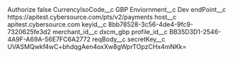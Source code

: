 <?xml version="1.0" encoding="UTF-8"?>
<CustomMetadata xmlns="http://soap.sforce.com/2006/04/metadata" xmlns:xsi="http://www.w3.org/2001/XMLSchema-instance" xmlns:xsd="http://www.w3.org/2001/XMLSchema">
    <label>Authorize</label>
    <protected>false</protected>
    <values>
        <field>CurrencyIsoCode__c</field>
        <value xsi:type="xsd:string">GBP</value>
    </values>
    <values>
        <field>Enviornment__c</field>
        <value xsi:type="xsd:string">Dev</value>
    </values>
    <values>
        <field>endPoint__c</field>
        <value xsi:type="xsd:string">https://apitest.cybersource.com/pts/v2/payments</value>
    </values>
    <values>
        <field>host__c</field>
        <value xsi:type="xsd:string">apitest.cybersource.com</value>
    </values>
    <values>
        <field>keyid__c</field>
        <value xsi:type="xsd:string">8bb78528-3c56-4de4-9fc9-7320625fe3d2</value>
    </values>
    <values>
        <field>merchant_id__c</field>
        <value xsi:type="xsd:string">dxcm_gbp</value>
    </values>
    <values>
        <field>profile_id__c</field>
        <value xsi:type="xsd:string">BB35D3D1-2546-4A9F-A69A-56E7FC6A2772</value>
    </values>
    <values>
        <field>reqBody__c</field>
        <value xsi:nil="true"/>
    </values>
    <values>
        <field>secretKey__c</field>
        <value xsi:type="xsd:string">UVASMQwkf4wC+bhdqgAen4oxXw8gWprTOpzCHx4mNKk=</value>
    </values>
</CustomMetadata>
